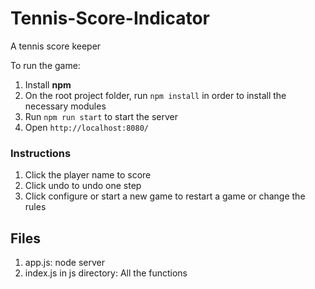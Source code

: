 # Tennis-Score-Indicator
A tennis score keeper

To run the game:
1. Install **npm**
2. On the root project folder, run `npm install` in order to install the necessary modules
3. Run `npm run start` to start the server
4. Open `http://localhost:8080/`

### Instructions
1. Click the player name to score
2. Click undo to undo one step
3. Click configure or start a new game to restart a game or change the rules

## Files
1. app.js: node server
2. index.js in js directory: All the functions
